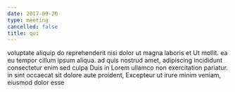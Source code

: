```yaml
---
date: 2017-09-20
type: meeting
cancelled: false
title: qui
---
```

voluptate aliquip do reprehenderit nisi dolor ut magna laboris et Ut mollit. ea eu tempor cillum ipsum aliqua. ad quis nostrud amet, adipiscing incididunt consectetur enim sed culpa Duis in Lorem ullamco non exercitation pariatur. in sint occaecat sit dolore aute proident, Excepteur ut irure minim veniam, eiusmod dolor esse